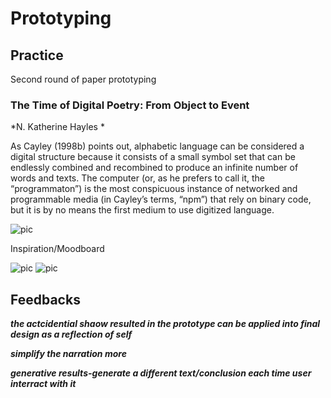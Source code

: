 
# Prototyping

## Practice 
Second round of paper prototyping 

### The Time of Digital Poetry: From Object to Event 
*N. Katherine Hayles *

As Cayley (1998b) points out, alphabetic language can be considered a digital structure because it consists of a small symbol set that can be endlessly combined and recombined to produce an infinite number of words and texts. The computer (or, as he prefers to call it, the “programmaton”) is the most conspicuous instance of networked and programmable media (in Cayley’s terms, “npm”) that rely on binary code, but it is by no means the first medium to use digitized language. 

![pic](https://wwsiyang.github.io/CODEWORD/SKO/Week_08/prototype.gif)

Inspiration/Moodboard

![pic](https://wwsiyang.github.io/CODEWORD/SKO/Week_08/inspiration1.JPG)
![pic](https://wwsiyang.github.io/CODEWORD/SKO/Week_08/inspiration2.JPG)

## Feedbacks

***the actcidential shaow resulted in the prototype can be applied into final design as a reflection of self*** 

***simplify the narration more***

***generative results-generate a different text/conclusion each time user interract with it*** 

